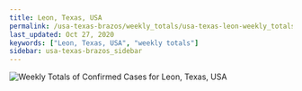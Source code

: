 ```yaml
---
title: Leon, Texas, USA
permalink: /usa-texas-brazos/weekly_totals/usa-texas-leon-weekly_totals.html
last_updated: Oct 27, 2020
keywords: ["Leon, Texas, USA", "weekly totals"]
sidebar: usa-texas-brazos_sidebar
---
```


![Weekly Totals of Confirmed Cases for Leon, Texas, USA](/covid_tracker/images/graphs/usa-texas-leon-weekly_totals_graph.png)
